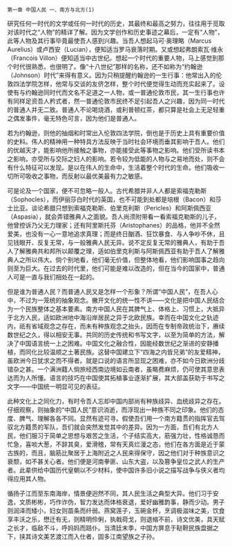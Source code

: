     第一章 中国人民 一、南方与北方(1) 

   研究任何一时代的文学或任何一时代的历史，其最终和最高之努力，往往用于觅取对该时代之“人物”的精详了解。因为文学创作和历史事迹之幕后，一定有“人物”，此等人物及其行事毕竟最使吾人感到兴趣。当吾人想起马可·奥理略（Marcus Aurelius）或卢西安（Lucian），便知适当罗马衰落时期。又或想起弗朗索瓦·维永（Francois Villon）便知适当中古世纪。想起一个时代的重要人物，马上感觉到那个时代很熟悉，也很明了。像“十八世纪”那样的名称，还不如称为“约翰逊（Johnson）时代”来得有意义。因为只稍提醒约翰逊的一生行事：他常出入的伦敦四法学院怎样，他常与交谈的友侪怎样，整个时代便觉得生动而充实起来了。设使有与约翰逊同时代而文名不足道之一人物，或一普通伦敦市民，其一生行事也许有同样足资吾人矜式者，然一普通伦敦市民终不足引起吾人之兴趣，因为同一时代的普通人并无二致。普通人不论喝烧酒，或利普顿红茶，都只算是社会上无足轻重之偶发事件，毫无特色可言，因为他们是普通人。

   若为约翰逊，则他的抽烟和时常出入伦敦四法学院，倒也是于历史上具有重要价值的史料。伟人的精神用一种特具方法反映于当时社会环境而垂其影响于吾人。他们的优越天才，能影响他所接触之事物，亦能接受此等事物之影响。他们受所读书本之影响，亦受所与交际之妇人的影响。若令较为低能的人物与之易地而处，则不会有什么特征可以发现。是以在伟人的生命中，生活着整个时代的生命。他们吸收一切所可吸收之事物，而反射以最优美最有力之敏感。

   可是论及一个国家，便不可忽略一般人。古代希腊并非人人都是索福克勒斯（Sophocles），而伊丽莎白时代的英国，也不可能到处都是培根（Bacon）和莎士比亚。谈论希腊只想到索福克勒斯、伯里克利斯（Pericles）和阿斯佩西亚（Aspasia），就会弄错雅典人之面貌。吾人尚须附带看一看索福克勒斯的儿子，他曾控诉乃父无力理家；还有阿里斯托芬（Aristophanes）的品格，他并不全然爱美，也没有一心一意地追求真理；而是终日酗酒、狂饮暴食、与人争吵不休，且见钱眼开、反复无常，与一般雅典人民无异。说不定反复无常的雅典人，有助于吾人了解雅典共和邦所以颠覆之理，适如伯里克利斯与阿斯佩西亚有助于吾人了解雅典人之所以伟大。倘个别地看，他们毫无价值，但整体地看，他们影响国事之趋向则至为巨大。在过去的时代里，他们可能是难以改造的，但在当今的国家中，普通人可是一直与我们相处在一起的。

   但是谁为普通人民？而普通人民又是怎样一个形象？所谓“中国人民”，在吾人心中，不过为一笼统的抽象观念。撇开文化的统一性不讲——文化是把中国人民结合为一个民族整体之基本要素。南方中国人民在其脾气上、体格上、习惯上，大抵异于北方人民，适如欧洲地中海沿岸居民之异于北欧民族。幸而在中国文化之轨迹内，祇有省域观念之存在，而未有种族观念之抬头，因而在专制帝政统治下，赓续数世纪之久，得以相安无事。共同的历史传统和书写文字，以至为简单的方法，解决了中国语言统一上之困难。中国文化之融合性，因能经数世纪之渐进的安静播植，而同化比较温顺之土著民族。这替中国建立下“四海之内皆兄弟”的友爱精神，虽欧洲今日犹求之而不得者。就是口说的语言所显现之困难，亦不如今日欧洲分歧错杂之甚。一个满洲籍人倘旅经西南边境如云南者，虽略费麻烦，仍可使其意思表达而为人所懂。语言的技巧在中国使其拓植事业逐渐扩展，其大部盖获助于书写之文字——中国统一明显可见的表征。

   此种文化上之同化力，有时令吾人忘却中国内部尚有种族歧异、血统歧异之存在。仔细观察，则抽象的“中国人民”意识消逝，而浮现出一种族不同之印象。他们的态度、脾气、理解各各不同。显然有迹可寻。假使吾们用一个南方籍贯的指挥官去驾驭北方籍贯的军队，吾们就会突然发觉其中的差异。因为一方面，吾们有北方人民，他们服习于简单之思想与艰苦之生活，个子结实高大，筋强力壮，性格诚恳而忙急，喜啖大葱，不辞其臭，爱滑稽，常有天真烂漫之态，他们在各方面是近于蒙古族的，而且，脑筋比聚居于上海附近之人民来得保守，因之他们对于种族意识之衰颓，如不甚关心者。他们便是河南拳匪、山东大盗，以及篡争皇位之武人的生产者。此辈供给中国历代皇朝以不少材料，使中国许多旧小说之描写战争与侠义者均得应用其人物。

   循扬子江而至东南海岸，情景便迥然不同，其人民生活之典型大异。他们习于安逸，文质彬彬，巧作诈伪，智力发达而体格衰退，爱好幽雅韵事，静而少动。男子则润泽而矮小，妇女则苗条而纤弱。燕窝莲子，玉碗金杯，烹调极滋味之美，饮食享丰沃之乐，懋迁有无，则精明伶俐，执戟荷戈，则退缩不前，诗文优美，具天赋之长才，临敌不斗，呼妈妈而踣仆。当清廷末季，中国方屏息于鞑靼民族盘据之下，挟其诗文美艺渡江而入仕者，固多江南望族之子孙。

